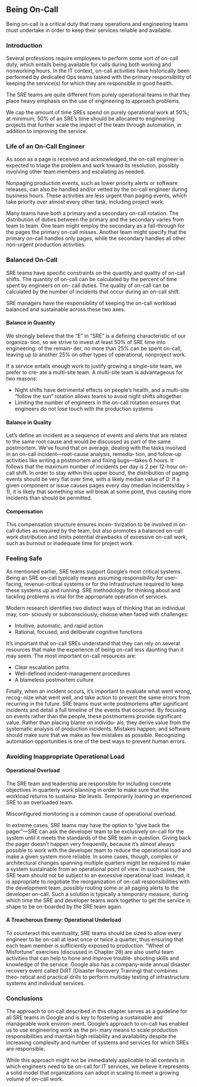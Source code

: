 ## Being On-Call

Being on-call is a critical duty that many operations and engineering teams must undertake in order to keep their services reliable and available. 

### Introduction

Several professions require employees to perform some sort of on-call duty, which entails being available for calls during both working and nonworking hours. In the IT context, on-call activities have historically been performed by dedicated Ops teams tasked with the primary responsibility of keeping the service(s) for which they are responsible in good health.


The SRE teams are quite different from purely operational teams in that they place heavy emphasis on the use of engineering to approach problems. 


We cap the amount of time SREs spend on purely operational work at 50%; at minimum, 50% of an SRE’s time should be allocated to engineering projects that further scale the impact of the team through automation, in addition to improving the service.


### Life of an On-Call Engineer


As soon as a page is received and acknowledged, the on-call engineer is expected to triage the problem and work toward its resolution, possibly involving other team members and escalating as needed.

Nonpaging production events, such as lower priority alerts or software releases, can also be handled and/or vetted by the on-call engineer during business hours. These activities are less urgent than paging events, which take priority over almost every other task, including project work. 


Many teams have both a primary and a secondary on-call rotation. The distribution of duties between the primary and the secondary varies from team to team. One team might employ the secondary as a fall-through for the pages the primary on-call misses. Another team might specify that the primary on-call handles only pages, while the secondary handles all other non-urgent production activities.


### Balanced On-Call

SRE teams have specific constraints on the quantity and quality of on-call shifts. The quantity of on-call can be calculated by the percent of time spent by engineers on on- call duties. The quality of on-call can be calculated by the number of incidents that occur during an on-call shift.

SRE managers have the responsibility of keeping the on-call workload balanced and sustainable across these two axes.

#### Balance in Quantity

We strongly believe that the “E” in “SRE” is a defining characteristic of our organiza‐ tion, so we strive to invest at least 50% of SRE time into engineering: of the remain‐ der, no more than 25% can be spent on-call, leaving up to another 25% on other types of operational, nonproject work.

If a service entails enough work to justify growing a single-site team, we prefer to cre‐ ate a multi-site team. A multi-site team is advantageous for two reasons:
- Night shifts have detrimental effects on people’s health, and a multi-site “follow the sun” rotation allows teams to avoid night shifts altogether.
- Limiting the number of engineers in the on-call rotation ensures that engineers do not lose touch with the production systems


#### Balance in Quality

Let’s define an incident as a sequence of events and alerts that are related to the same root cause and would be discussed as part of the same postmortem. We’ve found that on average, dealing with the tasks involved in an on-call incident—root-cause analysis, remedia‐ tion, and follow-up activities like writing a postmortem and fixing bugs—takes 6 hours. It follows that the maximum number of incidents per day is 2 per 12-hour on- call shift. In order to stay within this upper bound, the distribution of paging events should be very flat over time, with a likely median value of 0: if a given component or issue causes pages every day (median incidents/day > 1), it is likely that something else will break at some point, thus causing more incidents than should be permitted.

#### Compensation

This compensation structure ensures incen‐ tivization to be involved in on-call duties as required by the team, but also promotes a balanced on-call work distribution and limits potential drawbacks of excessive on-call work, such as burnout or inadequate time for project work.


### Feeling Safe

As mentioned earlier, SRE teams support Google’s most critical systems. Being an SRE on-call typically means assuming responsibility for user-facing, revenue-critical systems or for the infrastructure required to keep these systems up and running. SRE methodology for thinking about and tackling problems is vital for the appropriate operation of services.

Modern research identifies two distinct ways of thinking that an individual may, con‐ sciously or subconsciously, choose when faced with challenges:

- Intuitive, automatic, and rapid action
- Rational, focused, and deliberate cognitive functions


It’s important that on-call SREs understand that they can rely on several resources that make the experience of being on-call less daunting than it may seem. The most important on-call resources are:
- Clear escalation paths
- Well-defined incident-management procedures
- A blameless postmortem culture

Finally, when an incident occurs, it’s important to evaluate what went wrong, recog‐ nize what went well, and take action to prevent the same errors from recurring in the future. SRE teams must write postmortems after significant incidents and detail a full timeline of the events that occurred. By focusing on events rather than the people, these postmortems provide significant value. Rather than placing blame on individu‐ als, they derive value from the systematic analysis of production incidents. Mistakes happen, and software should make sure that we make as few mistakes as possible. Recognizing automation opportunities is one of the best ways to prevent human errors.


### Avoiding Inappropriate Operational Load


#### Operational Overload

The SRE team and leadership are responsible for including concrete objectives in quarterly work planning in order to make sure that the workload returns to sustaina‐ ble levels. Temporarily loaning an experienced SRE to an overloaded team.

Misconfigured monitoring is a common cause of operational overload. 

In extreme cases, SRE teams may have the option to “give back the pager”—SRE can ask the developer team to be exclusively on-call for the system until it meets the standards of the SRE team in question. Giving back the pager doesn’t happen very frequently, because it’s almost always possible to work with the developer team to reduce the operational load and make a given system more reliable. In some cases, though, complex or architectural changes spanning multiple quarters might be required to make a system sustainable from an operational point of view. In such cases, the SRE team should not be subject to an excessive operational load. Instead, it is appropriate to negotiate the reorganization of on-call responsibilities with the development team, possibly routing some or all paging alerts to the developer on-call. Such a solution is typically a temporary measure, during which time the SRE and developer teams work together to get the service in shape to be on-boarded by the SRE team again.

#### A Treacherous Enemy: Operational Underload

To counteract this eventuality, SRE teams should be sized to allow every engineer to be on-call at least once or twice a quarter, thus ensuring that each team member is sufficiently exposed to production. “Wheel of Misfortune” exercises (discussed in Chapter 28) are also useful team activities that can help to hone and improve trouble‐ shooting skills and knowledge of the service. Google also has a company-wide annual disaster recovery event called DiRT (Disaster Recovery Training) that combines theo‐ retical and practical drills to perform multiday testing of infrastructure systems and individual services.

### Conclusions

The approach to on-call described in this chapter serves as a guideline for all SRE teams in Google and is key to fostering a sustainable and manageable work environ‐ ment. Google’s approach to on-call has enabled us to use engineering work as the pri‐ mary means to scale production responsibilities and maintain high reliability and availability despite the increasing complexity and number of systems and services for which SREs are responsible.

While this approach might not be immediately applicable to all contexts in which engineers need to be on-call for IT services, we believe it represents a solid model that organizations can adopt in scaling to meet a growing volume of on-call work.



















